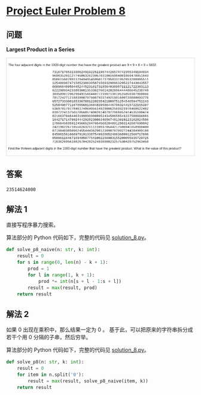 # [Project Euler Problem 8](https://projecteuler.net/problem=8)

## 问题

**Largest Product in a Series**

![题目截图](../images/problem_8.png)

## 答案

`23514624000`

## 解法 1

直接写程序暴力搜索。

算法部分的 Python 代码如下，完整的代码见 [solution_8.py](../solutions/solution_8.py)。

```python
def solve_p8_naive(n: str, k: int):
    result = 0
    for s in range(0, len(n) - k + 1):
        prod = 1
        for l in range(1, k + 1):
            prod *= int(n[s + l - 1:s + l])
        result = max(result, prod)
    return result
```

## 解法 2

如果 0 出现在乘积中，那么结果一定为 0 。
基于此，可以把原来的字符串拆分成若干个用 0 分隔的子串，然后穷举。

算法部分的 Python 代码如下，完整的代码见 [solution_8.py](../solutions/solution_8.py)。

```python
def solve_p8(n: str, k: int):
    result = 0
    for item in n.split('0'):
        result = max(result, solve_p8_naive(item, k))
    return result
```
